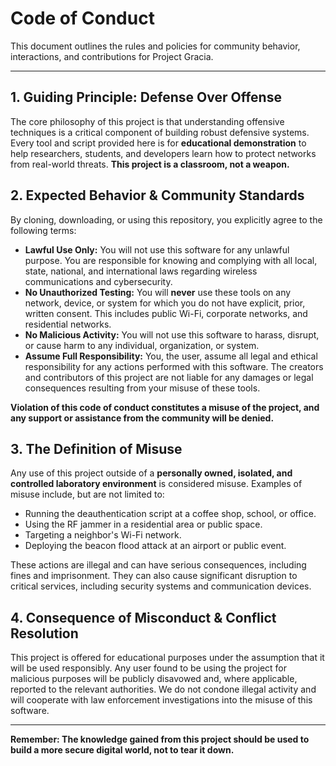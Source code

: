 # Code of Conduct

This document outlines the rules and policies for community behavior, interactions, and contributions for Project Gracia.

---

## 1. Guiding Principle: Defense Over Offense

The core philosophy of this project is that understanding offensive techniques is a critical component of building robust defensive systems. Every tool and script provided here is for **educational demonstration** to help researchers, students, and developers learn how to protect networks from real-world threats. **This project is a classroom, not a weapon.**

## 2. Expected Behavior & Community Standards

By cloning, downloading, or using this repository, you explicitly agree to the following terms:

*   **Lawful Use Only:** You will not use this software for any unlawful purpose. You are responsible for knowing and complying with all local, state, national, and international laws regarding wireless communications and cybersecurity.
*   **No Unauthorized Testing:** You will **never** use these tools on any network, device, or system for which you do not have explicit, prior, written consent. This includes public Wi-Fi, corporate networks, and residential networks.
*   **No Malicious Activity:** You will not use this software to harass, disrupt, or cause harm to any individual, organization, or system.
*   **Assume Full Responsibility:** You, the user, assume all legal and ethical responsibility for any actions performed with this software. The creators and contributors of this project are not liable for any damages or legal consequences resulting from your misuse of these tools.

**Violation of this code of conduct constitutes a misuse of the project, and any support or assistance from the community will be denied.**

## 3. The Definition of Misuse

Any use of this project outside of a **personally owned, isolated, and controlled laboratory environment** is considered misuse. Examples of misuse include, but are not limited to:

*   Running the deauthentication script at a coffee shop, school, or office.
*   Using the RF jammer in a residential area or public space.
*   Targeting a neighbor's Wi-Fi network.
*   Deploying the beacon flood attack at an airport or public event.

These actions are illegal and can have serious consequences, including fines and imprisonment. They can also cause significant disruption to critical services, including security systems and communication devices.

## 4. Consequence of Misconduct & Conflict Resolution

This project is offered for educational purposes under the assumption that it will be used responsibly. Any user found to be using the project for malicious purposes will be publicly disavowed and, where applicable, reported to the relevant authorities. We do not condone illegal activity and will cooperate with law enforcement investigations into the misuse of this software.

---

**Remember: The knowledge gained from this project should be used to build a more secure digital world, not to tear it down.**